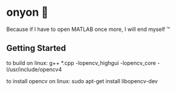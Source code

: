 # onyon :onion:

Because if I have to open MATLAB once more, I will end myself ™ 

## Getting Started
to build on linux: g++ *.cpp -lopencv_highgui -lopencv_core -I/usr/include/opencv4

to install opencv on linux: sudo apt-get install libopencv-dev
